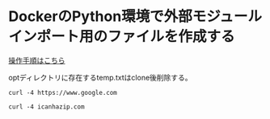 # DockerのPython環境で外部モジュールインポート用のファイルを作成する

[操作手順はこちら](https://zenn.dev/fujimoto/articles/8aa786a1fcdfca)

optディレクトリに存在するtemp.txtはclone後削除する。

`curl -4 https://www.google.com`

`curl -4 icanhazip.com`
